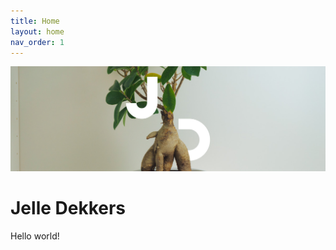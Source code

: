 ```yaml
---
title: Home
layout: home
nav_order: 1
---
```


![](/header_1200px.jpg)

# Jelle Dekkers

Hello world!

